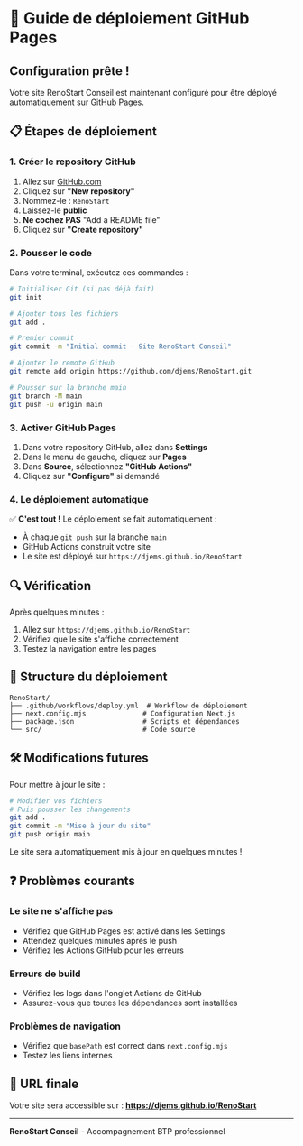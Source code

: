 # 🚀 Guide de déploiement GitHub Pages

## Configuration prête !

Votre site RenoStart Conseil est maintenant configuré pour être déployé automatiquement sur GitHub Pages.

## 📋 Étapes de déploiement

### 1. Créer le repository GitHub

1. Allez sur [GitHub.com](https://github.com)
2. Cliquez sur **"New repository"**
3. Nommez-le : `RenoStart`
4. Laissez-le **public**
5. **Ne cochez PAS** "Add a README file"
6. Cliquez sur **"Create repository"**

### 2. Pousser le code

Dans votre terminal, exécutez ces commandes :

```bash
# Initialiser Git (si pas déjà fait)
git init

# Ajouter tous les fichiers
git add .

# Premier commit
git commit -m "Initial commit - Site RenoStart Conseil"

# Ajouter le remote GitHub
git remote add origin https://github.com/djems/RenoStart.git

# Pousser sur la branche main
git branch -M main
git push -u origin main
```

### 3. Activer GitHub Pages

1. Dans votre repository GitHub, allez dans **Settings**
2. Dans le menu de gauche, cliquez sur **Pages**
3. Dans **Source**, sélectionnez **"GitHub Actions"**
4. Cliquez sur **"Configure"** si demandé

### 4. Le déploiement automatique

✅ **C'est tout !** Le déploiement se fait automatiquement :

- À chaque `git push` sur la branche `main`
- GitHub Actions construit votre site
- Le site est déployé sur `https://djems.github.io/RenoStart`

## 🔍 Vérification

Après quelques minutes :
1. Allez sur `https://djems.github.io/RenoStart`
2. Vérifiez que le site s'affiche correctement
3. Testez la navigation entre les pages

## 📁 Structure du déploiement

```
RenoStart/
├── .github/workflows/deploy.yml  # Workflow de déploiement
├── next.config.mjs              # Configuration Next.js
├── package.json                 # Scripts et dépendances
└── src/                         # Code source
```

## 🛠️ Modifications futures

Pour mettre à jour le site :
```bash
# Modifier vos fichiers
# Puis pousser les changements
git add .
git commit -m "Mise à jour du site"
git push origin main
```

Le site sera automatiquement mis à jour en quelques minutes !

## ❓ Problèmes courants

### Le site ne s'affiche pas
- Vérifiez que GitHub Pages est activé dans les Settings
- Attendez quelques minutes après le push
- Vérifiez les Actions GitHub pour les erreurs

### Erreurs de build
- Vérifiez les logs dans l'onglet Actions de GitHub
- Assurez-vous que toutes les dépendances sont installées

### Problèmes de navigation
- Vérifiez que `basePath` est correct dans `next.config.mjs`
- Testez les liens internes

## 🎯 URL finale

Votre site sera accessible sur :
**https://djems.github.io/RenoStart**

---

**RenoStart Conseil** - Accompagnement BTP professionnel
